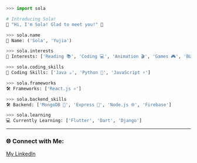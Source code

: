 ```python
>>> import sola

# Introducing Sola!
🎉 "Hi, I'm Sola! Glad to meet you!" 🎉

>>> sola.name
👤 Name: ('Sola', 'Yujia')

>>> sola.interests
🌟 Interests: ['Reading 📚', 'Coding 💻', 'Animation 🎬', 'Games 🎮', 'BUNNY 🐰']

>>> sola.coding_skills
🚀 Coding Skills: ['Java ☕️', 'Python 🐍', 'JavaScript ⚡️']

>>> sola.frameworks
🛠️ Frameworks: ['React.js ⚛️']

>>> sola.backend_skills
🛠️ Backend: ['MongoDB 🍃', 'Express 🚂', 'Node.js 🌐', 'Firebase']

>>> sola.learning
💻 Currently Learning: ['Flutter', 'Dart', 'Django']
```

---

### 🌐 Connect with Me:

[My LinkedIn](https://www.linkedin.com/in/yujia-chen-886920253/)

<!--
**Sola0404/Sola0404** is a ✨ _special_ ✨ repository because its `README.md` (this file) appears on your GitHub profile.

Here are some ideas to get you started:

- 🔭 I’m currently working on ...
- 🌱 I’m currently learning ...
- 👯 I’m looking to collaborate on ...
- 🤔 I’m looking for help with ...
- 💬 Ask me about ...
- 📫 How to reach me: ...
- 😄 Pronouns: ...
- ⚡ Fun fact: ...
-->
